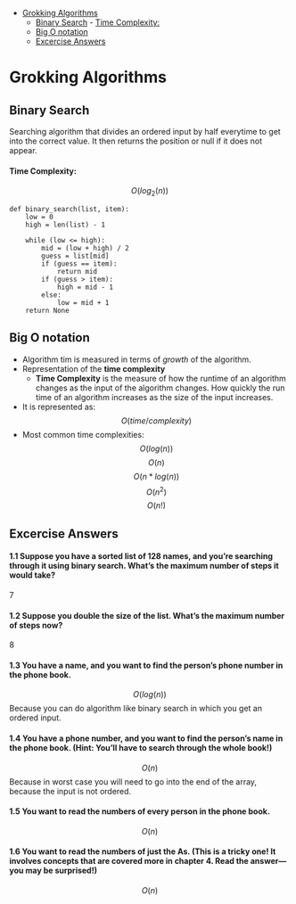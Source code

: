- [Grokking Algorithms](#grokking-algorithms)
    - [Binary Search](#binary-search)
            - [Time Complexity:](#time-complexity)
    - [Big O notation](#big-o-notation)
    - [Excercise Answers](#excercise-answers)

# Grokking Algorithms

## Binary Search

Searching algorithm that divides an ordered input by half everytime to get into the correct value. It then returns the position or null if it does not appear.

#### Time Complexity:
$$
O(log_2(n))
$$

```
def binary_search(list, item):
    low = 0
    high = len(list) - 1

    while (low <= high):
        mid = (low + high) / 2
        guess = list[mid]
        if (guess == item):
            return mid
        if (guess > item):
            high = mid - 1
        else:
            low = mid + 1
    return None
```

## Big O notation

- Algorithm tim is measured in terms of *growth* of the algorithm.
- Representation of the **time complexity**
    -  **Time Complexity** is the measure of how the runtime of an algorithm changes as the input of the algorithm changes. How quickly the run time of an algorithm increases as the size of the input increases.
-  It is represented as:
$$
O(time/complexity)
$$
- Most common time complexities:
$$ O(log(n)) $$
$$ O(n) $$
$$ O(n*log(n)) $$
$$ O(n^2) $$
$$ O(n!) $$

## Excercise Answers

#### 1.1 Suppose you have a sorted list of 128 names, and you’re searching through it using binary search. What’s the maximum number of steps it would take?
7
#### 1.2 Suppose you double the size of the list. What’s the maximum number of steps now?
8
#### 1.3 You have a name, and you want to find the person’s phone number in the phone book.
$$ O(log(n)) $$
Because you can do algorithm like binary search in which you get an ordered input.

#### 1.4 You have a phone number, and you want to find the person’s name in the phone book. (Hint: You’ll have to search through the whole book!)
$$ O(n) $$
Because in worst case you will need to go into the end of the array, because the input is not ordered.

#### 1.5 You want to read the numbers of every person in the phone book.
$$ O(n) $$

#### 1.6 You want to read the numbers of just the As. (This is a tricky one! It involves concepts that are covered more in chapter 4. Read the answer—you may be surprised!)
$$ O(n) $$

